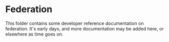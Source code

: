 # Federation

This folder contains some developer reference documentation on federation. It's early days, and more documentation may be added here, or elsewhere as time goes on.

